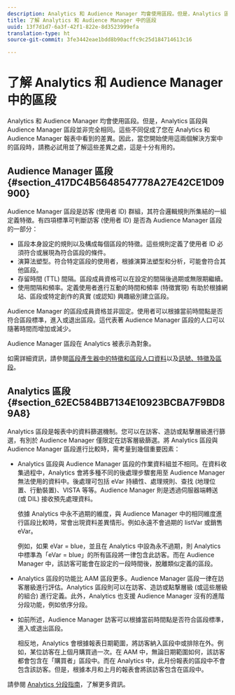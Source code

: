 ```yaml
---
description: Analytics 和 Audience Manager 均會使用區段。但是，Analytics 區段與 Audience Manager 區段並非完全相同。這些不同促成了您在 Analytics 和 Audience Manager 報表中看到的差異。因此，當您開始使用這兩個解決方案中的區段時，請務必試用並了解這些差異之處，這是十分有用的。
title: 了解 Analytics 和 Audience Manager 中的區段
uuid: 13f7d1d7-6a3f-42f1-822e-8d3523999efa
translation-type: ht
source-git-commit: 3fe3442eae1bdd8b90acffc9c25d184714613c16

---
```



# 了解 Analytics 和 Audience Manager 中的區段

Analytics 和 Audience Manager 均會使用區段。但是，Analytics 區段與 Audience Manager 區段並非完全相同。這些不同促成了您在 Analytics 和 Audience Manager 報表中看到的差異。因此，當您開始使用這兩個解決方案中的區段時，請務必試用並了解這些差異之處，這是十分有用的。

## Audience Manager 區段 {#section_417DC4B5648547778A27E42CE1D09900}

Audience Manager 區段是訪客 (使用者 ID) 群組，其符合邏輯規則所集結的一組定義特徵。有四項標準可判斷訪客 (使用者 ID) 是否為 Audience Manager 區段的一部分：

* 區段本身設定的規則以及構成每個區段的特徵。這些規則定義了使用者 ID 必須符合或展現為符合區段的條件。
* 演算法塑型。符合特定區段的使用者，根據演算法塑型和分析，可能會符合其他區段。
* 存留時間 (TTL) 間隔。區段成員資格可以在設定的間隔後過期或無限期繼續。
* 使用間隔和頻率。定義使用者進行互動的時間和頻率 (特徵實現) 有助於根據網站、區段或特定創作的真實 (或認知) 興趣級別建立區段。

Audience Manager 的區段成員資格並非固定。使用者可以根據當前時間點是否符合區段標準，進入或退出區段。這代表著 Audience Manager 區段的人口可以隨著時間而增加或減少。

Audience Manager 區段在 Analytics 被表示為對象。

如需詳細資訊，請參閱[區段產生器中的特徵和區段人口資料](https://docs.adobe.com/content/help/zh-Hant/audience-manager/user-guide/features/segments/segment-builder-data.html)以及[訊號、特徵及區段](https://docs.adobe.com/content/help/zh-Hant/audience-manager/user-guide/reference/signal-trait-segment.html)。

## Analytics 區段 {#section_62EC584BB7134E10923BCBA7F9BD89A8}

Analytics 區段是報表中的資料篩選機制。您可以在訪客、造訪或點擊層級進行篩選，有別於 Audience Manager 僅限定在訪客層級篩選。將 Analytics 區段與 Audience Manager 區段進行比較時，需考量到幾個重要因素：

* Analytics 區段與 Audience Manager 區段的作業資料組並不相同。在資料收集過程中，Analytics 會將多種不同的後處理步驟套用至 Audience Manager 無法使用的資料中。後處理可包括 eVar 持續性、處理規則、查找 (地理位置、行動裝置)、VISTA 等等。Audience Manager 則是透過伺服器端轉送 (或 DIL) 接收預先處理資料。

   依據 Analytics 中永不過期的維度，與 Audience Manager 中的相同維度進行區段比較時，常會出現資料差異情形。例如永遠不會過期的 listVar 或銷售 eVar。

   例如，如果 eVar = blue，並且在 Analytics 中設為永不過期，則 Analytics 中標準為「eVar = blue」的所有區段將一律包含此訪客。而在 Audience Manager 中，該訪客可能會在設定的一段時間後，脫離類似定義的區段。

* Analytics 區段的功能比 AAM 區段更多。Audience Manager 區段一律在訪客層級進行評估。Analytics 區段則可以在訪客、造訪或點撃層級 (或這些層級的組合) 進行定義。此外，Analytics 也支援 Audience Manager 沒有的進階分段功能，例如依序分段。
* 如前所述，Audience Manager 訪客可以根據當前時間點是否符合區段標準，進入或退出區段。

   相反地，Analytics 會根據報表日期範圍，將訪客納入區段中或排除在外。例如，某位訪客在上個月購買過一次。在 AAM 中，無論日期範圍如何，該訪客都會包含在「購買者」區段中。而在 Analytics 中，此月份報表的區段中不會包含該訪客。但是，根據本月和上月的報表會將該訪客包含在區段中。

請參閱 [Analytics 分段指南](https://docs.adobe.com/content/help/zh-Hant/analytics/components/segmentation/seg-home.html)，了解更多資訊。
